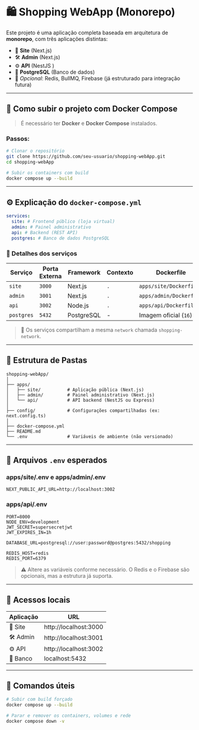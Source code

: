 # 🛍️ Shopping WebApp (Monorepo)

Este projeto é uma aplicação completa baseada em arquitetura de **monorepo**, com três aplicações distintas:

- 🛒 **Site** (Next.js)
- 🛠️ **Admin** (Next.js)
- ⚙️ **API** (NestJS )
- 🐘 **PostgreSQL** (Banco de dados)
- 🔧 _Opcional_: Redis, BullMQ, Firebase (já estruturado para integração futura)

---

## 🚀 Como subir o projeto com Docker Compose

> É necessário ter **Docker** e **Docker Compose** instalados.

### Passos:

```bash
# Clonar o repositório
git clone https://github.com/seu-usuario/shopping-webApp.git
cd shopping-webApp

# Subir os containers com build
docker compose up --build
```

---

## ⚙️ Explicação do `docker-compose.yml`

```yaml
services:
  site: # Frontend público (loja virtual)
  admin: # Painel administrativo
  api: # Backend (REST API)
  postgres: # Banco de dados PostgreSQL
```

### 🧩 Detalhes dos serviços

| Serviço    | Porta Externa | Framework  | Contexto | Dockerfile              |
| ---------- | ------------- | ---------- | -------- | ----------------------- |
| `site`     | `3000`        | Next.js    | `.`      | `apps/site/Dockerfile`  |
| `admin`    | `3001`        | Next.js    | `.`      | `apps/admin/Dockerfile` |
| `api`      | `3002`        | Node.js    | `.`      | `apps/api/Dockerfile`   |
| `postgres` | `5432`        | PostgreSQL | -        | Imagem oficial (`16`)   |

> 🔁 Os serviços compartilham a mesma `network` chamada `shopping-network`.

---

## 📁 Estrutura de Pastas

```
shopping-webApp/
│
├── apps/
│   ├── site/          # Aplicação pública (Next.js)
│   ├── admin/         # Painel administrativo (Next.js)
│   └── api/           # API backend (NestJS ou Express)
│
├── config/            # Configurações compartilhadas (ex: next.config.ts)
│
├── docker-compose.yml
├── README.md
└── .env               # Variáveis de ambiente (não versionado)
```

---

## 📄 Arquivos `.env` esperados

### apps/site/.env e apps/admin/.env

```env
NEXT_PUBLIC_API_URL=http://localhost:3002
```

### apps/api/.env

```env
PORT=8000
NODE_ENV=development
JWT_SECRET=supersecretjwt
JWT_EXPIRES_IN=1h

DATABASE_URL=postgresql://user:password@postgres:5432/shopping

REDIS_HOST=redis
REDIS_PORT=6379
```

> ⚠️ Altere as variáveis conforme necessário. O Redis e o Firebase são opcionais, mas a estrutura já suporta.

---

## 🔗 Acessos locais

| Aplicação | URL                   |
| --------- | --------------------- |
| 🛒 Site   | http://localhost:3000 |
| 🛠️ Admin  | http://localhost:3001 |
| ⚙️ API    | http://localhost:3002 |
| 🐘 Banco  | localhost:5432        |

---

## 🧼 Comandos úteis

```bash
# Subir com build forçado
docker compose up --build

# Parar e remover os containers, volumes e rede
docker compose down -v
```
